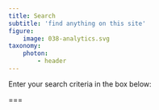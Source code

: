 ```yaml
---
title: Search
subtitle: 'find anything on this site'
figure:
    image: 038-analytics.svg
taxonomy:
    photon:
        - header
---
```


Enter your search criteria in the box below:

===
